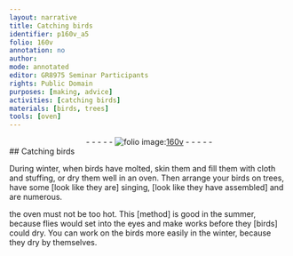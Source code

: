 ```yaml
---
layout: narrative
title: Catching birds
identifier: p160v_a5
folio: 160v
annotation: no
author:
mode: annotated
editor: GR8975 Seminar Participants
rights: Public Domain
purposes: [making, advice]
activities: [catching birds]
materials: [birds, trees]
tools: [oven]
---
```


 <div class="folio" align="center">- - - - - <a href="http://gallica.bnf.fr/ark:/12148/btv1b10500001g/f326.item.r=" target="_blank"><img src="https://cu-mkp.github.io/GR8975-edition/assets/photo-icon.png" alt="folio image: " style="display:inline-block; margin-bottom:-3px;"/>160v</a> - - - - - </div> 
## Catching birds

 
<span class="activity">During winter, when <span class="material">birds</span> have molted, skin them and fill them with cloth and stuffing, or dry them well in an oven. Then arrange your <span class="material">birds</span> on <span class="material">trees</span>, have some [look like they are] singing, [look like they have assembled] and are numerous.</span>
 
the <span class="tool">oven</span> must not be too hot. This [method] is good in the summer, because flies would set into the eyes and make works before they [birds] could dry. You can work on the birds more easily in the winter, because they dry by themselves.
 